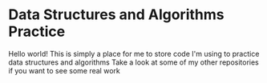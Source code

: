 <h1> Data Structures and Algorithms Practice </h1>

Hello world! This is simply a place for me to store code I'm using to practice data structures and algorithms
Take a look at some of my other repositories if you want to see some real work